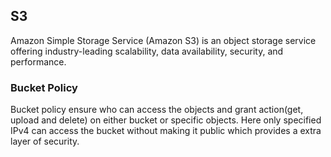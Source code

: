 ## S3

Amazon Simple Storage Service (Amazon S3) is an object storage service offering industry-leading scalability, data availability, security, and performance.

### Bucket Policy

Bucket policy ensure who can access the objects and grant action(get, upload and delete) on either bucket or specific objects.
Here only specified IPv4 can access the bucket without making it public which provides a extra layer of security.
